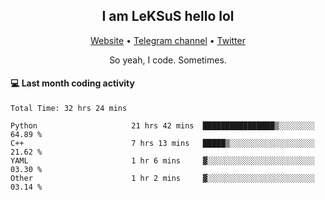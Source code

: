 <h2 align="center">I am LeKSuS hello lol</h2>
<div align="center">
  <a href="https://leksus.net">Website</a> •
  <a href="https://t.me/leksus_was_here">Telegram channel</a> •
  <a href="https://twitter.com/___LeKSuS___">Twitter</a>
</div>
<p align="center">So yeah, I code. Sometimes.</p>

#### :computer: Last month coding activity
<!--START_SECTION:waka-->

```text
Total Time: 32 hrs 24 mins

Python                     21 hrs 42 mins  ████████████████▒░░░░░░░░   64.89 %
C++                        7 hrs 13 mins   █████▒░░░░░░░░░░░░░░░░░░░   21.62 %
YAML                       1 hr 6 mins     ▓░░░░░░░░░░░░░░░░░░░░░░░░   03.30 %
Other                      1 hr 2 mins     ▓░░░░░░░░░░░░░░░░░░░░░░░░   03.14 %
```

<!--END_SECTION:waka-->
